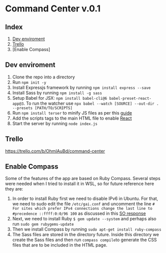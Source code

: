 # Command Center v.0.1

## Index

1. [Dev enviroment](https://github.com/GDoval/CommandCenter_node/blob/master/README.md#dev-enviroment)
2. [Trello](https://github.com/GDoval/CommandCenter_node/blob/master/README.md#trello)
3. [Enable Compass]

## Dev enviroment

1. Clone the repo into a directory
2. Run `npm init -y`
3. Install Expressjs framework by running `npm install express --save`
4. Install Sass by running `npm install -g sass`
5. Setup Babel for JSX: `npm install babel-cli@6 babel-preset-react-app@3`. To run the watcher use
`npx babel --watch [SOURCE] --out-dir . --presets [PATH/TO/SCRIPTS]`
6. Run `npm install terser` to minify JS files as per this [guide](https://gist.github.com/gaearon/42a2ffa41b8319948f9be4076286e1f3) 
7. Add the scripts tags to the main HTML file to enable [React](https://reactjs.org/docs/add-react-to-a-website.html)
8. Start the server by running `node index.js`

## Trello

https://trello.com/b/OhmIAuBd/command-center


## Enable Compass

Some of the features of the app are based on Ruby Compass. Several steps were needed when I tried to install it in WSL, so for future reference here they are:

1. In order to install Ruby first we need to disable IPv6 in Ubuntu. For that, we need to sudo edit the file `/etc/gai.conf` and uncomment the line `# For sites which prefer IPv4 connections change the last line to
#precedence ::ffff:0:0/96 100` as discussed in this [SO response](https://askubuntu.com/questions/32298/prefer-a-ipv4-dns-lookups-before-aaaaipv6-lookups/38468#38468)
2. Next, we need to install Ruby `$ gem update --system` and perhaps also run `sudo gem rubygems-update`
3. Then we install Compass by running `sudo apt-get install ruby-compass`
4. The Sass files are stored in the directory future. Inside this directory we create the Sass files and then run `compass compile`to generate the CSS files that are to be included in the HTML page.
